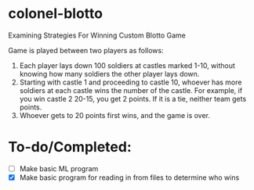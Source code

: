 # colonel-blotto
Examining Strategies For Winning Custom Blotto Game


Game is played between two players as follows:
1. Each player lays down 100 soldiers at castles marked 1-10, without knowing how many soldiers the other player lays down.
2. Starting with castle 1 and proceeding to castle 10, whoever has more soldiers at each castle wins the number of the castle. For example, if you win castle 2 20-15, you get 2 points. If it is a tie, neither team gets points.
3. Whoever gets to 20 points first wins, and the game is over.


# To-do/Completed:
-[ ] Make basic ML program
-[x] Make basic program for reading in from files to determine who wins